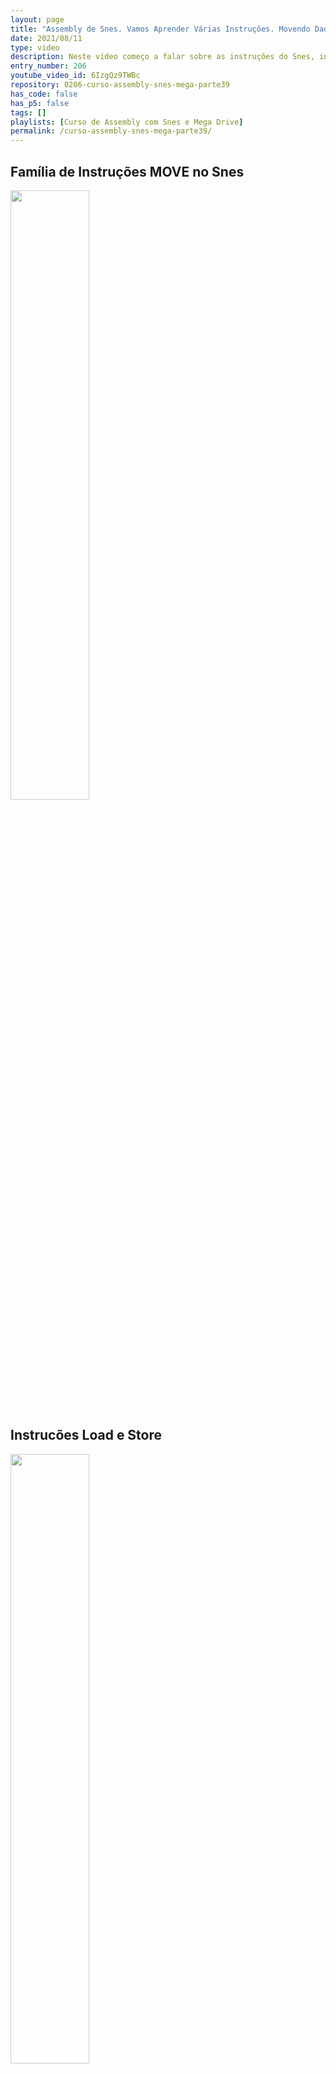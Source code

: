 ```yaml
---
layout: page
title: "Assembly de Snes. Vamos Aprender Várias Instruções. Movendo Dados."
date: 2021/08/11
type: video
description: Neste vídeo começo a falar sobre as instruções do Snes, inicialmente nas instruções de movimentação de dados, fazendo uma comparação com as instruções do Mega Drive.
entry_number: 206
youtube_video_id: 6IzgQz9TWBc
repository: 0206-curso-assembly-snes-mega-parte39
has_code: false
has_p5: false
tags: []
playlists: [Curso de Assembly com Snes e Mega Drive]
permalink: /curso-assembly-snes-mega-parte39/
---
```


## Família de Instruções MOVE no Snes

<img src="/pages_data/{{page.repository}}/img1.jpg" style="opacity:0.8; width:50%;"/>

## Instrucões Load e Store

<img src="/pages_data/{{page.repository}}/img2.jpg" style="opacity:0.8; width:50%;"/>

As instruções de Load carregam imediatos ou dados da memória para os registradores A, X e Y.

As instruções de Store copiam o conteúdo dos registradores A, X e Y para um endereço na memória.

O acumulador é o registrador que suporta o maior número de modos de endereçamento.

Na Status Register apenas as flags "n" e "z" são modificadas pelas instruções de Load. As instruções de Store não modificam a Status Registes, diferente do que acontece no Mega Drive.

## Instrucões de Transferência

<img src="/pages_data/{{page.repository}}/img3.jpg" style="opacity:0.8; width:50%;"/>

As instruções e transferência copiam dados de um registrador para outro registrador.

Na Status Register apenas as flags "n" e "z" são modificadas pelas instruções de transferência.

## Stack (Pilha)

<img src="/pages_data/{{page.repository}}/img4.jpg" style="opacity:0.8; width:50%;"/>
<img src="/pages_data/{{page.repository}}/img5.jpg" style="opacity:0.8; width:50%;"/>
<img src="/pages_data/{{page.repository}}/img6.jpg" style="opacity:0.8; width:50%;"/>

